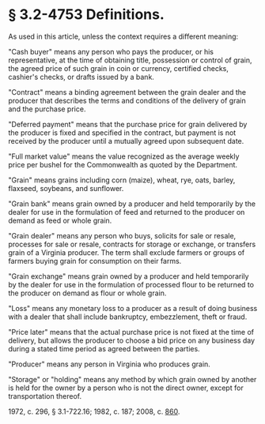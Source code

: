 # § 3.2-4753 Definitions.

<p>As used in this article, unless the context requires a different meaning:</p><p>"Cash buyer" means any person who pays the producer, or his representative, at the time of obtaining title, possession or control of grain, the agreed price of such grain in coin or currency, certified checks, cashier's checks, or drafts issued by a bank.</p><p>"Contract" means a binding agreement between the grain dealer and the producer that describes the terms and conditions of the delivery of grain and the purchase price.</p><p>"Deferred payment" means that the purchase price for grain delivered by the producer is fixed and specified in the contract, but payment is not received by the producer until a mutually agreed upon subsequent date.</p><p>"Full market value" means the value recognized as the average weekly price per bushel for the Commonwealth as quoted by the Department.</p><p>"Grain" means grains including corn (maize), wheat, rye, oats, barley, flaxseed, soybeans, and sunflower.</p><p>"Grain bank" means grain owned by a producer and held temporarily by the dealer for use in the formulation of feed and returned to the producer on demand as feed or whole grain.</p><p>"Grain dealer" means any person who buys, solicits for sale or resale, processes for sale or resale, contracts for storage or exchange, or transfers grain of a Virginia producer. The term shall exclude farmers or groups of farmers buying grain for consumption on their farms.</p><p>"Grain exchange" means grain owned by a producer and held temporarily by the dealer for use in the formulation of processed flour to be returned to the producer on demand as flour or whole grain.</p><p>"Loss" means any monetary loss to a producer as a result of doing business with a dealer that shall include bankruptcy, embezzlement, theft or fraud.</p><p>"Price later" means that the actual purchase price is not fixed at the time of delivery, but allows the producer to choose a bid price on any business day during a stated time period as agreed between the parties.</p><p>"Producer" means any person in Virginia who produces grain.</p><p>"Storage" or "holding" means any method by which grain owned by another is held for the owner by a person who is not the direct owner, except for transportation thereof.</p><p>1972, c. 296, § 3.1-722.16; 1982, c. 187; 2008, c. <a href='http://lis.virginia.gov/cgi-bin/legp604.exe?081+ful+CHAP0860'>860</a>.</p>